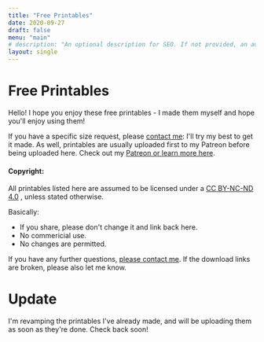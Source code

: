 ```yaml
---
title: "Free Printables"
date: 2020-09-27
draft: false
menu: "main"
# description: "An optional description for SEO. If not provided, an automatically created summary will be used."
layout: single
---
```


# Free Printables

Hello! I hope you enjoy these free printables - I made them myself and hope you'll enjoy using them!

If you have a specific size request, please [contact me](/about): I'll try my best to get it made. As well, printables are usually uploaded first to my Patreon before being uploaded here. Check out my [Patreon or learn more here](/support).

#### Copyright:
All printables listed here are assumed to be licensed under a [CC BY-NC-ND 4.0](http://creativecommons.org/licenses/by-nc-nd/4.0/)
, unless stated otherwise.

Basically:
- If you share, please don't change it and link back here.
- No commericial use.
- No changes are permitted.

If you have any further questions, [please contact me](/about). If the download links are broken, please also let me know.

# Update

I'm revamping the printables I've already made, and will be uploading them as soon as they're done. Check back soon!
